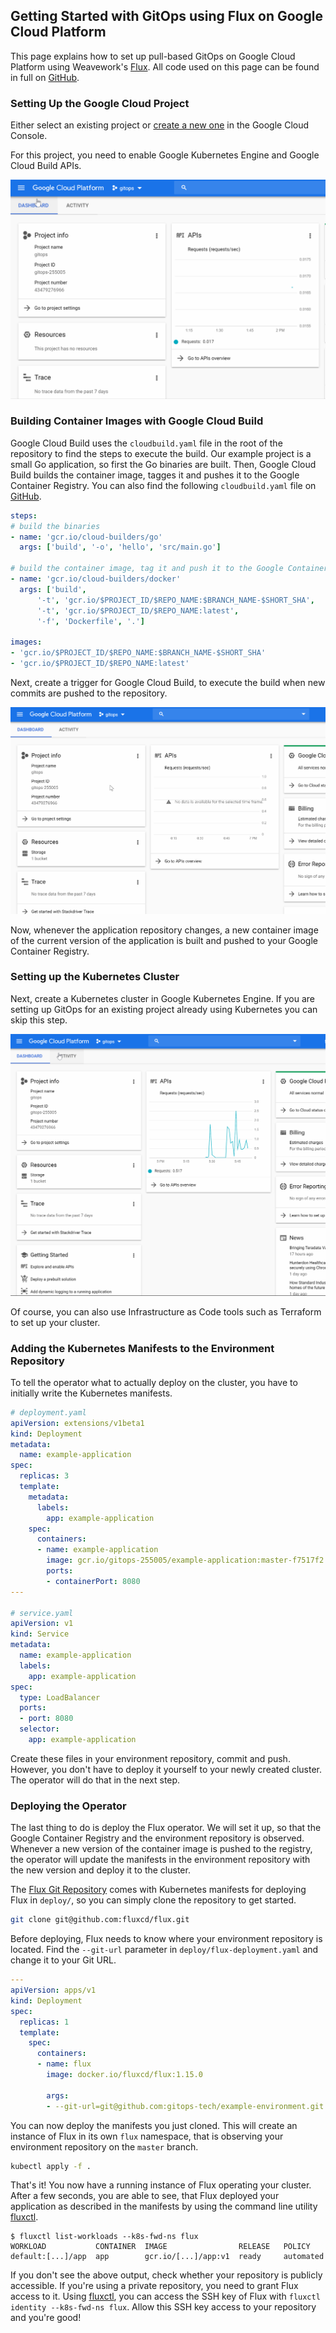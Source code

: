 ## Getting Started with GitOps using Flux on Google Cloud Platform

This page explains how to set up pull-based GitOps on Google Cloud Platform using Weavework's [Flux](https://github.com/fluxcd/flux).
All code used on this page can be found in full on [GitHub](https://github.com/gitops-tech).

### Setting Up the Google Cloud Project

Either select an existing project or [create a new one](https://console.cloud.google.com/cloud-resource-manager) in the Google Cloud Console.

For this project, you need to enable Google Kubernetes Engine and Google Cloud Build APIs.

![Setting up Google Kubernetes Engine API](images/cs-apis.gif)



### Building Container Images with Google Cloud Build

Google Cloud Build uses the `cloudbuild.yaml` file in the root of the repository to find the steps to execute the build.
Our example project is a small Go application, so first the Go binaries are built.
Then, Google Cloud Build builds the container image, tagges it and pushes it to the Google Container Registry.
You can also find the following `cloudbuild.yaml` file on [GitHub](https://github.com/gitops-tech).

```yaml
steps:
# build the binaries
- name: 'gcr.io/cloud-builders/go'
  args: ['build', '-o', 'hello', 'src/main.go']

# build the container image, tag it and push it to the Google Container Registry of our project
- name: 'gcr.io/cloud-builders/docker'
  args: ['build', 
      '-t', 'gcr.io/$PROJECT_ID/$REPO_NAME:$BRANCH_NAME-$SHORT_SHA',
      '-t', 'gcr.io/$PROJECT_ID/$REPO_NAME:latest',
      '-f', 'Dockerfile', '.']

images:
- 'gcr.io/$PROJECT_ID/$REPO_NAME:$BRANCH_NAME-$SHORT_SHA'
- 'gcr.io/$PROJECT_ID/$REPO_NAME:latest'
```

Next, create a trigger for Google Cloud Build, to execute the build when new commits are pushed to the repository.

![Setting up the Google Cloud Build Trigger on the Application Repository](images/cs-trigger.gif)

Now, whenever the application repository changes, a new container image of the current version of the application is built and pushed to your Google Container Registry.

### Setting up the Kubernetes Cluster

Next, create a Kubernetes cluster in Google Kubernetes Engine.
If you are setting up GitOps for an existing project already using Kubernetes you can skip this step.

![Setting up a Kubernetes cluster in Google Kubernetes Engine](images/cs-cluster.gif)

Of course, you can also use Infrastructure as Code tools such as Terraform to set up your cluster.

### Adding the Kubernetes Manifests to the Environment Repository

To tell the operator what to actually deploy on the cluster, you have to initially write the Kubernetes manifests.

```yaml
# deployment.yaml
apiVersion: extensions/v1beta1
kind: Deployment
metadata:
  name: example-application
spec:
  replicas: 3
  template:
    metadata:
      labels:
        app: example-application
    spec:
      containers:
      - name: example-application
        image: gcr.io/gitops-255005/example-application:master-f7517f2
        ports:
        - containerPort: 8080
---

# service.yaml
apiVersion: v1
kind: Service
metadata:
  name: example-application
  labels:
    app: example-application
spec:
  type: LoadBalancer
  ports:
  - port: 8080
  selector:
    app: example-application
```

Create these files in your environment repository, commit and push.
However, you don't have to deploy it yourself to your newly created cluster.
The operator will do that in the next step.


### Deploying the Operator

The last thing to do is deploy the Flux operator.
We will set it up, so that the Google Container Registry and the environment repository is observed.
Whenever a new version of the container image is pushed to the registry, the operator will update the manifests in the environment repository with the new version and deploy it to the cluster.

The [Flux Git Repository](https://github.com/fluxcd/flux) comes with Kubernetes manifests for deploying Flux in `deploy/`, so you can simply clone the repository to get started.

```bash
git clone git@github.com:fluxcd/flux.git  
```

Before deploying, Flux needs to know where your environment repository is located.
Find the `--git-url` parameter in `deploy/flux-deployment.yaml` and change it to your Git URL.

```yaml
---
apiVersion: apps/v1
kind: Deployment
spec:
  replicas: 1
  template:
    spec:
      containers:
      - name: flux
        image: docker.io/fluxcd/flux:1.15.0
        
        args:
        - --git-url=git@github.com:gitops-tech/example-environment.git
```

You can now deploy the manifests you just cloned.
This will create an instance of Flux in its own `flux` namespace, that is observing your environment repository on the `master` branch.

```bash
kubectl apply -f .
```

That's it! You now have a running instance of Flux operating your cluster.
After a few seconds, you are able to see, that Flux deployed your application as described in the manifests by using the command line utility [fluxctl](https://docs.fluxcd.io/en/stable/references/fluxctl.html).

```console
$ fluxctl list-workloads --k8s-fwd-ns flux
WORKLOAD           CONTAINER  IMAGE                RELEASE   POLICY
default:[...]/app  app        gcr.io/[...]/app:v1  ready     automated
```

If you don't see the above output, check whether your repository is publicly accessible.
If you're using a private repository, you need to grant Flux access to it.
Using [fluxctl](https://docs.fluxcd.io/en/stable/references/fluxctl.html), you can access the SSH key of Flux with  `fluxctl identity --k8s-fwd-ns flux`.
Allow this SSH key access to your repository and you're good!
